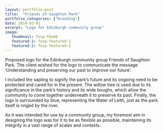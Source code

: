 ```yaml
---
layout: portfolio-post
title:  "Friends of Saughton Park"
portfolio_categories: ["branding"]
date: 2014-03-01
excerpt: "Logo for Edinburgh community group"
image:
   thumbnail: fosp-thumb
   featured-1: fosp-featured-1
   featured-2: fosp-featured-2
---
```


Proposed logo for the Edinburgh community group Friends of Saughton Park. The client wished for the logo to communicate the message ‘Understanding and preserving our past to improve our future’.

I included the sapling to signify the park’s future and its ongoing need to be protected and cared for in the present. The willow tree is used due to its significance in the park’s history and its wide boughs, which allow the community to come together underneath it to preserve its past. Finally, the logo is surrounded by blue, representing the Water of Leith, just as the park itself is ringed by the river.

As it was intended for use by a community group, my foremost aim in designing the logo was for it to be as flexible as possible, maintaining its integrity in a vast range of scales and contexts.
